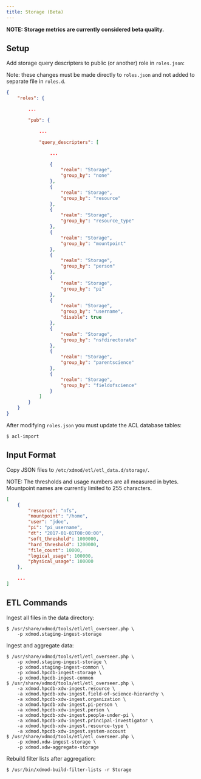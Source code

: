 ```yaml
---
title: Storage (Beta)
---
```


**NOTE: Storage metrics are currently considered beta quality.**

## Setup

Add storage query descripters to public (or another) role in `roles.json`:

Note: these changes must be made directly to `roles.json` and not added to
separate file in `roles.d`.

```json
{
    "roles": {

        ...

        "pub": {

            ...

            "query_descripters": [

                ...

                {
                    "realm": "Storage",
                    "group_by": "none"
                },
                {
                    "realm": "Storage",
                    "group_by": "resource"
                },
                {
                    "realm": "Storage",
                    "group_by": "resource_type"
                },
                {
                    "realm": "Storage",
                    "group_by": "mountpoint"
                },
                {
                    "realm": "Storage",
                    "group_by": "person"
                },
                {
                    "realm": "Storage",
                    "group_by": "pi"
                },
                {
                    "realm": "Storage",
                    "group_by": "username",
                    "disable": true
                },
                {
                    "realm": "Storage",
                    "group_by": "nsfdirectorate"
                },
                {
                    "realm": "Storage",
                    "group_by": "parentscience"
                },
                {
                    "realm": "Storage",
                    "group_by": "fieldofscience"
                }
            ]
        }
    }
}
```

After modifying `roles.json` you must update the ACL database tables:

```
$ acl-import
```

## Input Format

Copy JSON files to `/etc/xdmod/etl/etl_data.d/storage/`.

NOTE: The thresholds and usage numbers are all measured in bytes.  Mountpoint
names are currently limited to 255 characters.

```json
[
    {
        "resource": "nfs",
        "mountpoint": "/home",
        "user": "jdoe",
        "pi": "pi_username",
        "dt": "2017-01-01T00:00:00",
        "soft_threshold": 1000000,
        "hard_threshold": 1200000,
        "file_count": 10000,
        "logical_usage": 100000,
        "physical_usage": 100000
    },

    ...
]
```

## ETL Commands

Ingest all files in the data directory:

```
$ /usr/share/xdmod/tools/etl/etl_overseer.php \
    -p xdmod.staging-ingest-storage
```

Ingest and aggregate data:

```
$ /usr/share/xdmod/tools/etl/etl_overseer.php \
    -p xdmod.staging-ingest-storage \
    -p xdmod.staging-ingest-common \
    -p xdmod.hpcdb-ingest-storage \
    -p xdmod.hpcdb-ingest-common
$ /usr/share/xdmod/tools/etl/etl_overseer.php \
    -a xdmod.hpcdb-xdw-ingest.resource \
    -a xdmod.hpcdb-xdw-ingest.field-of-science-hierarchy \
    -a xdmod.hpcdb-xdw-ingest.organization \
    -a xdmod.hpcdb-xdw-ingest.pi-person \
    -a xdmod.hpcdb-xdw-ingest.person \
    -a xdmod.hpcdb-xdw-ingest.people-under-pi \
    -a xdmod.hpcdb-xdw-ingest.principal-investigator \
    -a xdmod.hpcdb-xdw-ingest.resource-type \
    -a xdmod.hpcdb-xdw-ingest.system-account
$ /usr/share/xdmod/tools/etl/etl_overseer.php \
    -p xdmod.xdw-ingest-storage \
    -p xdmod.xdw-aggregate-storage
```

Rebuild filter lists after aggregation:

```
$ /usr/bin/xdmod-build-filter-lists -r Storage
```
